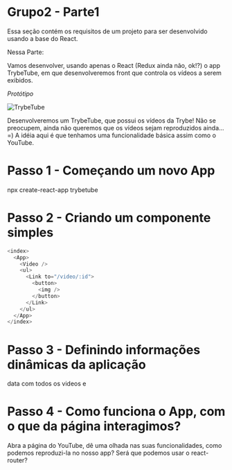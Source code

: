 # Grupo2 - Parte1 #

Essa seção contém os requisitos de um projeto para ser desenvolvido usando a base do React.

Nessa Parte:

Vamos desenvolver, usando apenas o React (Redux ainda não, ok!?) o app TrybeTube, em que desenvolveremos front que controla os vídeos a serem exibidos.

_Protótipo_

![TrybeTube](./prototipo.png)

Desenvolveremos um TrybeTube, que possui os vídeos da Trybe! Não se preocupem, ainda não queremos que os vídeos sejam reproduzidos ainda...  =)
A idéia aqui é que tenhamos uma funcionalidade básica assim como o YouTube.

# Passo 1 - Começando um novo App #
npx create-react-app trybetube

# Passo 2 - Criando um componente simples #
```javascript
<index>
  <App>
    <Video />
    <ul>
      <Link to="/video/:id">
        <button>
          <img />
        </button>
      </Link>
    </ul>
  </App>
</index>
```

# Passo 3 - Definindo informações dinâmicas da aplicação #
data com todos os videos e 
# Passo 4 - Como funciona o App, com o que da página interagimos? #
Abra a página do YouTube, dê uma olhada nas suas funcionalidades, como podemos reproduzi-la no nosso app? Será que podemos usar o react-router?